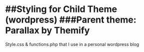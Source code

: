 ##Styling for Child Theme (wordpress)
###Parent theme: Parallax by Themify
==
Style.css & functions.php that I use in a personal wordpress blog
